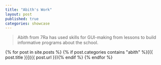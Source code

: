 ```yaml
---
title: "Abith's Work"
layout: post
published: true
categories: showcase
---
```


> Abith from 7Ra has used skills for GUI-making from lessons to build informative programs about the school.

{% for post in site.posts %}
{% if post.categories contains "abith" %}[{{ post.title }}]({{ post.url }}){% endif %}
{% endfor %}
